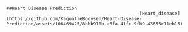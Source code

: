                                                                                                             ##Heart Disease Prediction
                                                    ![Heart_disease](https://github.com/KagontleBooysen/Heart-Disease-Prediction/assets/106469425/8bbb910b-a6fa-41fc-9fb9-43655c11eb15)
